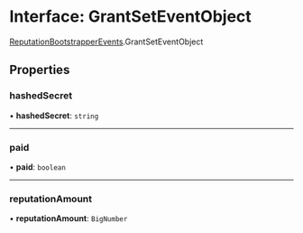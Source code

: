 # Interface: GrantSetEventObject

[ReputationBootstrapperEvents](../modules/ReputationBootstrapperEvents.md).GrantSetEventObject

## Properties

### hashedSecret

• **hashedSecret**: `string`

___

### paid

• **paid**: `boolean`

___

### reputationAmount

• **reputationAmount**: `BigNumber`
